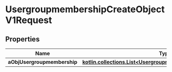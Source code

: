 
# UsergroupmembershipCreateObjectV1Request

## Properties
| Name | Type | Description | Notes |
| ------------ | ------------- | ------------- | ------------- |
| **aObjUsergroupmembership** | [**kotlin.collections.List&lt;UsergroupmembershipRequestCompound&gt;**](UsergroupmembershipRequestCompound.md) |  |  |



